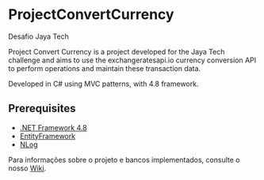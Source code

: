 # ProjectConvertCurrency
Desafio Jaya Tech

Project Convert Currency is a project developed for the Jaya Tech challenge and aims to use the exchangeratesapi.io currency conversion API to perform operations and maintain these transaction data.

Developed in C# using MVC patterns, with 4.8 framework.

<h2>Prerequisites</h2>
<ul>
<li><a href="https://dotnet.microsoft.com/download/dotnet-framework/net48">.NET Framework 4.8</a></li>
<li><a href="https://www.nuget.org/packages/EntityFramework/">EntityFramework</a></li>
<li><a href="https://nlog-project.org/download/">NLog</a></li>

</ul>

<p>Para informações sobre o projeto e bancos implementados, consulte o nosso <a href="https://github.com/leonardobacelar/ProjectConvertCurrency/wiki/Tutorial">Wiki</a>.</p>
